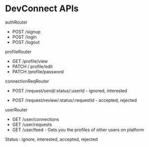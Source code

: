 # DevConnect APIs

authRouter

- POST /signup
- POST /login
- POST /logout

profileRouter

- GET /profile/view
- PATCH / profile/edit
- PATCH /profile/password

connectionReqRouter

- POST /request/send/:status/:userId - ignored, interested

- POST /request/review/:status/:requestId - accepted, rejected

userRouter

- GET /user/connections
- GET /user/requests
- GET /user/feed - Gets you the profiles of other users on platform

Status : ignore, interested, accepted, rejected
